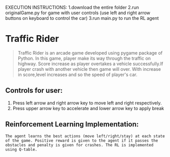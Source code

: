 EXECUTION INSTRUCTIONS:
1.download the entire folder
2.run originalGame.py for game with user controls (use left and right arrow buttons on keyboard to control the car)
3.run main.py to run the RL agent


# Traffic Rider
> Traffic Rider is an arcade game developed using pygame package of Python. In this game, player make its way through the traffic on highway. Score increase as player overtakes a vehicle successfully.If player crash with another vehicle then game will over. With increase in score,level increases and so the speed of player's car.

## Controls for user:
1. Press left arrow and right arrow key to move left and right respectively.
2. Press upper arrow key to accelerate and lower arrow key to apply break

## Reinforcement Learning Implementation:
    The agent learns the best actions (move left/right/stay) at each state of the game. Positive reward is given to the agent if it passes the obstacles and penalty is given for crashes. The RL is implemented using Q-table.
